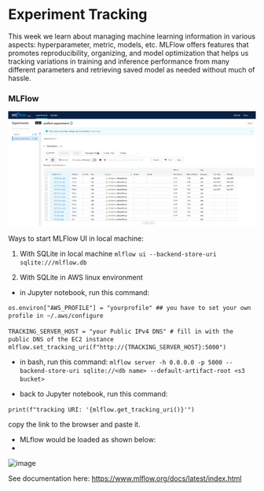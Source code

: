 # **Experiment Tracking**

This week we learn about managing machine learning information in various aspects: hyperparameter, metric, models, etc. MLFlow offers features that promotes reproducibility, organizing, and model optimization that helps us tracking variations in training and inference performance from many different parameters and retrieving saved model as needed without much of hassle.

### **MLFlow** 
![Image](https://github.com/rizdiaprilian/MLOps_Zoomcamp/blob/master/Week2_Experiment_Tracking/MLFlow_screenshot.png)

Ways to start MLFlow UI in local machine:
1) With SQLite in local machine
`mlflow ui --backend-store-uri sqlite:///mlflow.db`

2) With SQLite in AWS linux environment
- in Jupyter notebook, run this command:
```
os.environ["AWS_PROFILE"] = "yourprofile" ## you have to set your own profile in ~/.aws/configure 

TRACKING_SERVER_HOST = "your Public IPv4 DNS" # fill in with the public DNS of the EC2 instance
mlflow.set_tracking_uri(f"http://{TRACKING_SERVER_HOST}:5000")
```
- in bash, run this command:
`mlflow server -h 0.0.0.0 -p 5000 --backend-store-uri sqlite://<db name> --default-artifact-root <s3 bucket>`

- back to Jupyter notebook, run this command: 

`print(f"tracking URI: '{mlflow.get_tracking_uri()}'")`

copy the link to the browser and paste it.

- MLflow would be loaded as shown below:
- 
![image](https://user-images.githubusercontent.com/42743243/184874471-0d741216-5ca9-4296-a625-9d1308b4726b.png)


See documentation here: https://www.mlflow.org/docs/latest/index.html
